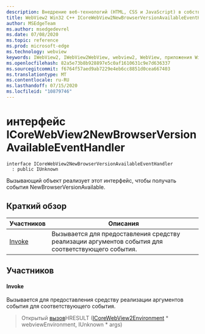 ```yaml
---
description: Внедрение веб-технологий (HTML, CSS и JavaScript) в собственные приложения с помощью элемента управления Microsoft Edge WebView2
title: WebView2 Win32 C++ ICoreWebView2NewBrowserVersionAvailableEventHandler
author: MSEdgeTeam
ms.author: msedgedevrel
ms.date: 07/08/2020
ms.topic: reference
ms.prod: microsoft-edge
ms.technology: webview
keywords: IWebView2, IWebView2WebView, webview2, WebView, приложения Win32, Win32, EDGE, ICoreWebView2, ICoreWebView2Controller, управление браузером, EDGE HTML, ICoreWebView2NewBrowserVersionAvailableEventHandler
ms.openlocfilehash: 82a5e73b8b928897e5c0af1610631c9e7d636337
ms.sourcegitcommit: f6764f57aed9ab7229e4eb6cc8851d0cea667403
ms.translationtype: MT
ms.contentlocale: ru-RU
ms.lasthandoff: 07/15/2020
ms.locfileid: "10879746"
---
```

# интерфейс ICoreWebView2NewBrowserVersionAvailableEventHandler 

```
interface ICoreWebView2NewBrowserVersionAvailableEventHandler
  : public IUnknown
```

Вызывающий объект реализует этот интерфейс, чтобы получать события NewBrowserVersionAvailable.

## Краткий обзор

 Участников                        | Описания
--------------------------------|---------------------------------------------
[Invoke](#invoke) | Вызывается для предоставления средству реализации аргументов события для соответствующего события.

## Участников

#### Invoke 

Вызывается для предоставления средству реализации аргументов события для соответствующего события.

> Открытый [вызов](#invoke)HRESULT ([ICoreWebView2Environment](icorewebview2environment.md) * webviewEnvironment, IUnknown * args)

